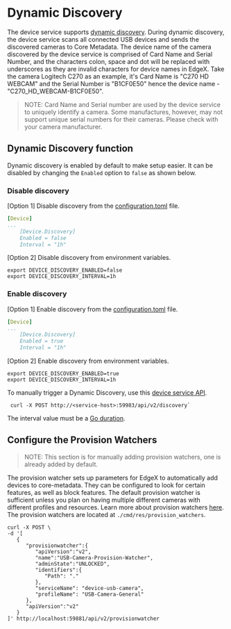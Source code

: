 # Dynamic Discovery
The device service supports [dynamic discovery](https://docs.edgexfoundry.org/2.1/microservices/device/Ch-DeviceServices/#dynamic-provisioning).
During dynamic discovery, the device service scans all connected USB devices and sends the discovered cameras to Core Metadata.
The device name of the camera discovered by the device service is comprised of Card Name and Serial Number, and the characters colon, space and dot will be replaced with underscores as they are invalid characters for device names in EdgeX.
Take the camera Logitech C270 as an example, it's Card Name is "C270 HD WEBCAM" and the Serial Number is "B1CF0E50" hence the device name - "C270_HD_WEBCAM-B1CF0E50".

> NOTE: Card Name and Serial number are used by the device service to uniquely identify a camera. Some manufactures, however, may not support unique serial numbers for their cameras. Please check with your camera manufacturer.

## Dynamic Discovery function
Dynamic discovery is enabled by default to make setup easier. It can be disabled by changing the `Enabled` option to `false` as shown below.

### Disable discovery

[Option 1] Disable discovery from the [configuration.toml](../cmd/res/configuration.toml) file.
```yaml
[Device] 
...
    [Device.Discovery]
    Enabled = false
    Interval = "1h"
```

[Option 2] Disable discovery from environment variables. 
```shell
export DEVICE_DISCOVERY_ENABLED=false
export DEVICE_DISCOVERY_INTERVAL=1h
```

### Enable discovery  
[Option 1] Enable discovery from the [configuration.toml](../cmd/res/configuration.toml) file.
```yaml
[Device] 
...
    [Device.Discovery]
    Enabled = true
    Interval = "1h"
```

[Option 2] Enable discovery from environment variables.
```shell
export DEVICE_DISCOVERY_ENABLED=true
export DEVICE_DISCOVERY_INTERVAL=1h
```

To manually trigger a Dynamic Discovery, use this [device service API](https://app.swaggerhub.com/apis-docs/EdgeXFoundry1/device-sdk/2.2.0#/default/post_discovery).  

```shell
 curl -X POST http://<service-host>:59983/api/v2/discovery`
```

The interval value must be a [Go duration](https://pkg.go.dev/time#ParseDuration).  

## Configure the Provision Watchers

> NOTE: This section is for manually adding provision watchers, one is already added by default.

The provision watcher sets up parameters for EdgeX to automatically add devices to core-metadata. They can be configured to look for certain features, as well as block features. The default provision watcher is sufficient unless you plan on having multiple different cameras with different profiles and resources. Learn more about provision watchers [here](https://docs.edgexfoundry.org/latest/microservices/core/metadata/Ch-Metadata/#provision-watcher). The provision watchers are located at `./cmd/res/provision_watchers`.



```shell
curl -X POST \
-d '[
   {
      "provisionwatcher":{
         "apiVersion":"v2",
         "name":"USB-Camera-Provision-Watcher",
         "adminState":"UNLOCKED",
         "identifiers":{
            "Path": "."
         },
         "serviceName": "device-usb-camera",
         "profileName": "USB-Camera-General"
      },
      "apiVersion":"v2"
   }
]' http://localhost:59881/api/v2/provisionwatcher
```